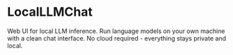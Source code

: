 # LocalLLMChat
Web UI for local LLM inference. Run language models on your own machine with a clean chat interface. No cloud required - everything stays private and local.
